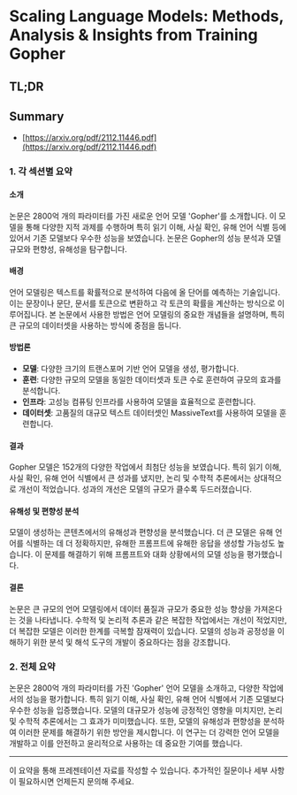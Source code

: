 # Scaling Language Models: Methods, Analysis & Insights from Training Gopher
## TL;DR
## Summary
- [https://arxiv.org/pdf/2112.11446.pdf](https://arxiv.org/pdf/2112.11446.pdf)

### 1. 각 섹션별 요약

#### 소개
논문은 2800억 개의 파라미터를 가진 새로운 언어 모델 'Gopher'를 소개합니다. 이 모델을 통해 다양한 지적 과제를 수행하며 특히 읽기 이해, 사실 확인, 유해 언어 식별 등에 있어서 기존 모델보다 우수한 성능을 보였습니다. 논문은 Gopher의 성능 분석과 모델 규모와 편향성, 유해성을 탐구합니다.

#### 배경
언어 모델링은 텍스트를 확률적으로 분석하여 다음에 올 단어를 예측하는 기술입니다. 이는 문장이나 문단, 문서를 토큰으로 변환하고 각 토큰의 확률을 계산하는 방식으로 이루어집니다. 본 논문에서 사용한 방법은 언어 모델링의 중요한 개념들을 설명하며, 특히 큰 규모의 데이터셋을 사용하는 방식에 중점을 둡니다.

#### 방법론
- **모델**: 다양한 크기의 트랜스포머 기반 언어 모델을 생성, 평가합니다.
- **훈련**: 다양한 규모의 모델을 동일한 데이터셋과 토큰 수로 훈련하여 규모의 효과를 분석합니다.
- **인프라**: 고성능 컴퓨팅 인프라를 사용하여 모델을 효율적으로 훈련합니다.
- **데이터셋**: 고품질의 대규모 텍스트 데이터셋인 MassiveText를 사용하여 모델을 훈련합니다.

#### 결과
Gopher 모델은 152개의 다양한 작업에서 최첨단 성능을 보였습니다. 특히 읽기 이해, 사실 확인, 유해 언어 식별에서 큰 성과를 냈지만, 논리 및 수학적 추론에서는 상대적으로 개선이 적었습니다. 성과의 개선은 모델의 규모가 클수록 두드러졌습니다.

#### 유해성 및 편향성 분석
모델이 생성하는 콘텐츠에서의 유해성과 편향성을 분석했습니다. 더 큰 모델은 유해 언어를 식별하는 데 더 정확하지만, 유해한 프롬프트에 유해한 응답을 생성할 가능성도 높습니다. 이 문제를 해결하기 위해 프롬프트와 대화 상황에서의 모델 성능을 평가했습니다.

#### 결론
논문은 큰 규모의 언어 모델링에서 데이터 품질과 규모가 중요한 성능 향상을 가져온다는 것을 나타냅니다. 수학적 및 논리적 추론과 같은 복잡한 작업에서는 개선이 적었지만, 더 복잡한 모델은 이러한 한계를 극복할 잠재력이 있습니다. 모델의 성능과 공정성을 이해하기 위한 분석 및 해석 도구의 개발이 중요하다는 점을 강조합니다.

### 2. 전체 요약
논문은 2800억 개의 파라미터를 가진 'Gopher' 언어 모델을 소개하고, 다양한 작업에서의 성능을 평가합니다. 특히 읽기 이해, 사실 확인, 유해 언어 식별에서 기존 모델보다 우수한 성능을 입증했습니다. 모델의 대규모가 성능에 긍정적인 영향을 미치지만, 논리 및 수학적 추론에서는 그 효과가 미미했습니다. 또한, 모델의 유해성과 편향성을 분석하여 이러한 문제를 해결하기 위한 방안을 제시합니다. 이 연구는 더 강력한 언어 모델을 개발하고 이를 안전하고 윤리적으로 사용하는 데 중요한 기여를 했습니다.

---

이 요약을 통해 프레젠테이션 자료를 작성할 수 있습니다. 추가적인 질문이나 세부 사항이 필요하시면 언제든지 문의해 주세요.
